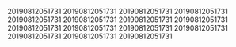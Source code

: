 20190812051731
20190812051731
20190812051731
20190812051731
20190812051731
20190812051731
20190812051731
20190812051731
20190812051731
20190812051731
20190812051731
20190812051731
20190812051731
20190812051731
20190812051731

